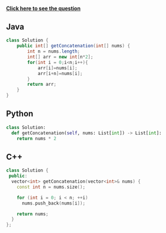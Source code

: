 #### [Click here to see the question](https://leetcode.com/problems/concatenation-of-array/)

## Java
```Java
class Solution {
    public int[] getConcatenation(int[] nums) {
        int n = nums.length;
        int[] arr = new int[n*2];
        for(int i = 0;i<n;i++){
            arr[i]=nums[i];
            arr[i+n]=nums[i];
        }
        return arr;
    }
}
```

## Python
```Python
class Solution:
  def getConcatenation(self, nums: List[int]) -> List[int]:
    return nums * 2
```

## C++
```cpp
class Solution {
 public:
  vector<int> getConcatenation(vector<int>& nums) {
    const int n = nums.size();

    for (int i = 0; i < n; ++i)
      nums.push_back(nums[i]);

    return nums;
  }
};
```
